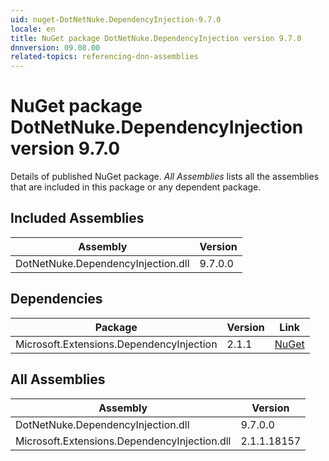 ```yaml
---
uid: nuget-DotNetNuke.DependencyInjection-9.7.0
locale: en
title: NuGet package DotNetNuke.DependencyInjection version 9.7.0
dnnversion: 09.08.00
related-topics: referencing-dnn-assemblies
---
```


# NuGet package DotNetNuke.DependencyInjection version 9.7.0
Details of published NuGet package.
*All Assemblies* lists all the assemblies that are included in this package or any dependent package.

## Included Assemblies

|Assembly|Version|
|---|---|
|DotNetNuke.DependencyInjection.dll|9.7.0.0|

## Dependencies

|Package|Version|Link|
|---|---|---|
|Microsoft.Extensions.DependencyInjection|2.1.1|[NuGet](https://www.nuget.org/packages/Microsoft.Extensions.DependencyInjection/2.1.1)|

## All Assemblies

|Assembly|Version|
|---|---|
|DotNetNuke.DependencyInjection.dll|9.7.0.0|
|Microsoft.Extensions.DependencyInjection.dll|2.1.1.18157|

